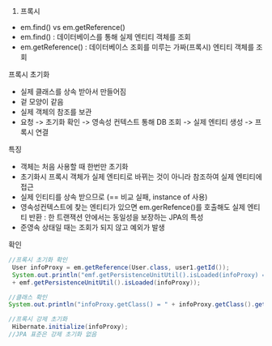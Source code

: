 

1. 프록시

- em.find() vs em.getReference()
- em.find() : 데이터베이스를 통해 실제 엔티티 객체를 조회
- em.getReference() : 데이터베이스 조회를 미루는 가짜(프록시) 엔티티 객체를 조회

프록시 초기화

- 실제 클래스를 상속 받아서 만들어짐
- 겉 모양이 같음
- 실제 객체의 참조를 보관
- 요청 -> 초기화 확인 -> 영속성 컨텍스트 통해 DB 조회 -> 실제 엔티티 생성 -> 프록시 연결



특징

- 객체는 처음 사용할 때 한번만 초기화
- 초기화시 프록시 객체가 실제 엔티티로 바뀌는 것이 아니라 참조하여 실제 엔티티에 접근
- 실제 인티티를 상속 받으므로 (== 비교 실패, instance of 사용)
- 영속성컨텍스트에 찾는 엔티티가 있으면 em.gerRefence()를 호출해도 실제 엔티티 반환 : 한 트랜잭션 안에서는 동일성을 보장하는 JPA의 특성
- 준영속 상태일 때는 조회가 되지 않고 예외가 발생



확인

```java
//프록시 초기화 확인
 User infoProxy = em.getReference(User.class, user1.getId());
 System.out.println("emf.getPersistenceUnitUtil().isLoaded(infoProxy) = "
 + emf.getPersistenceUnitUtil().isLoaded(infoProxy));

//클래스 확인
System.out.println("infoProxy.getClass() = " + infoProxy.getClass().getName());

//프록시 강제 초기화
 Hibernate.initialize(infoProxy);
//JPA 표준은 강제 초기화 없음
                    
                    
```

